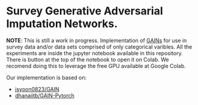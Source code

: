 # Survey Generative Adversarial Imputation Networks.
**NOTE**: This is still a work in progress.
Implementation of [GAINs](https://arxiv.org/abs/1806.02920) for use in survey data and/or
data sets comprised of only categorical varibles. All the experiments are inside the jupyter notebook
available in this repository. There is button at the top of the notebook to open it on Colab. We 
recomend doing this to leverage the free GPU available at Google Colab.

Our implementation is based on:
- [jsyoon0823/GAIN](https://github.com/jsyoon0823/GAIN)
- [dhanajitb/GAIN-Pytorch](https://github.com/dhanajitb/GAIN-Pytorch)
